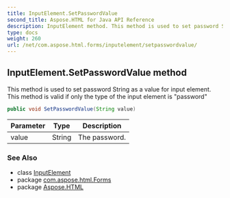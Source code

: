 ```yaml
---
title: InputElement.SetPasswordValue
second_title: Aspose.HTML for Java API Reference
description: InputElement method. This method is used to set password String as a value for input element. This method is valid if only the type of the input element is password
type: docs
weight: 260
url: /net/com.aspose.html.forms/inputelement/setpasswordvalue/
---
```

## InputElement.SetPasswordValue method

This method is used to set password String as a value for input element. This method is valid if only the type of the input element is "password"

```java
public void SetPasswordValue(String value)
```

| Parameter | Type | Description |
| --- | --- | --- |
| value | String | The password. |

### See Also

* class [InputElement](../)
* package [com.aspose.html.Forms](../../inputelement/)
* package [Aspose.HTML](../../../)
